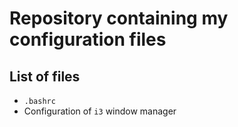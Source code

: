# Repository containing my configuration files

## List of files

- `.bashrc`
- Configuration of `i3` window manager
